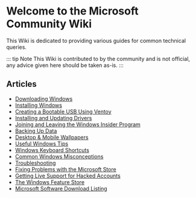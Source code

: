 # Welcome to the Microsoft Community Wiki

This Wiki is dedicated to providing various guides for common technical queries.

::: tip Note
This Wiki is contributed to by the community and is not official, any advice given here should be taken as-is.
:::

## Articles

* [Downloading Windows](downloading-windows)
* [Installing Windows](installing-windows)
* [Creating a Bootable USB Using Ventoy](ventoy)
* [Installing and Updating Drivers](installing-and-updating-drivers)
* [Joining and Leaving the Windows Insider Program](windows-insiders)
* [Backing Up Data](backup)
* [Desktop & Mobile Wallpapers](wallpapers.md)
* [Useful Windows Tips](useful-windows-tips)
* [Windows Keyboard Shortcuts](keyboard-shortcuts)
* [Common Windows Misconceptions](common-misconceptions)
* [Troubleshooting](troubleshooting)
* [Fixing Problems with the Microsoft Store](fixing-microsoft-store)
* [Getting Live Support for Hacked Accounts](hacked-accounts)
* [The Windows Feature Store](windows-feature-store)
* [Microsoft Software Download Listing](https://msdl.msft.chat/)
